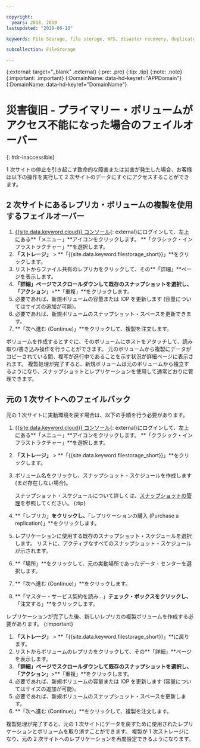 ```yaml
---

copyright:
  years: 2018, 2019
lastupdated: "2019-06-10"

keywords: File Storage, file storage, NFS, disaster recovery, duplicate volume, replica volume, failover, failback,

subcollection: FileStorage

---
```

{:external: target="_blank" .external}
{:pre: .pre}
{:tip: .tip}
{:note: .note}
{:important: .important}
{:DomainName: data-hd-keyref="APPDomain"}
{:DomainName: data-hd-keyref="DomainName"}


# 災害復旧 - プライマリー・ボリュームがアクセス不能になった場合のフェイルオーバー
{: #dr-inaccessible}

1 次サイトの停止を引き起こす致命的な障害または災害が発生した場合、お客様は以下の操作を実行して 2 次サイトのデータにすぐにアクセスすることができます。

## 2 次サイトにあるレプリカ・ボリュームの複製を使用するフェイルオーバー

1. [{{site.data.keyword.cloud}} コンソール](https://{DomainName}/){: external}にログインして、左上にある**「メニュー」**アイコンをクリックします。 **「クラシック・インフラストラクチャー」**を選択します。
2. **「ストレージ」** > **「{{site.data.keyword.filestorage_short}}」**をクリックします。
3. リストからファイル共有のレプリカをクリックして、その**「詳細」**ページを表示します。
4. **「詳細」**ページでスクロールダウンして既存のスナップショットを選択し、**「アクション」**>**「重複」**をクリックします。
5. 必要であれば、新規ボリュームの容量または IOP を更新します (容量についてはサイズの追加が可能)。
6. 必要であれば、新規ボリュームのスナップショット・スペースを更新できます。
7. **「次へ進む (Continue)」**をクリックして、複製を注文します。

ボリュームを作成するとすぐに、そのボリュームにホストをアタッチして、読み取り/書き込み操作を行うことができます。 元のボリュームから複製にデータがコピーされている間、複写が進行中であることを示す状況が詳細ページに表示されます。 複製処理が完了すると、新規ボリュームは元のボリュームから独立するようになり、スナップショットとレプリケーションを使用して通常どおりに管理できます。

## 元の 1 次サイトへのフェイルバック

元の 1 次サイトに実動環境を戻す場合は、以下の手順を行う必要があります。

1. [{{site.data.keyword.cloud}} コンソール](https://{DomainName}/){: external}にログインして、左上にある**「メニュー」**アイコンをクリックします。 **「クラシック・インフラストラクチャー」**を選択します。
2. **「ストレージ」** > **「{{site.data.keyword.filestorage_short}}」**をクリックします。
3. ボリューム名をクリックし、スナップショット・スケジュールを作成します (まだ存在しない場合)。

   スナップショット・スケジュールについて詳しくは、[スナップショットの管理](/docs/infrastructure/FileStorage?topic=FileStorage-managingSnapshots#addschedule)を参照してください。
   {:tip}
4. **「レプリカ」**をクリックし、**「レプリケーションの購入 (Purchase a replication)」**をクリックします。
5. レプリケーションに使用する既存のスナップショット・スケジュールを選択します。 リストに、アクティブなすべてのスナップショット・スケジュールが示されます。
6. **「場所」**をクリックして、元の実動場所であったデータ・センターを選択します。
7. **「次へ進む (Continue)」**をクリックします。
8. **「マスター・サービス契約を読み…」**チェック・ボックスをクリックし、**「注文する」**をクリックします。

レプリケーションが完了した後、新しいレプリカの複製ボリュームを作成する必要があります。
{:important}

1. **「ストレージ」** > **「{{site.data.keyword.filestorage_short}}」**に戻ります。
2. リストからボリュームのレプリカをクリックして、その**「詳細」**ページを表示します。
3. **「詳細」**ページでスクロールダウンして既存のスナップショットを選択し、**「アクション」**>**「重複」**をクリックします。
4. 必要であれば、新規ボリュームの容量または IOP を更新します (容量についてはサイズの追加が可能)。
5. 必要であれば、新規ボリュームのスナップショット・スペースを更新します。
6. **「次へ進む (Continue)」**をクリックして、複製を注文します。

複製処理が完了すると、元の 1 次サイトにデータを戻すために使用されたレプリケーションとボリュームを取り消すことができます。 複製が 1 次ストレージになり、元の 2 次サイトへのレプリケーションを再度設定できるようになります。
